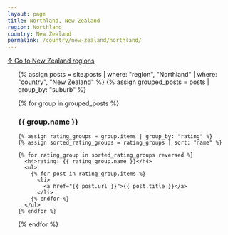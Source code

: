 ```yaml
---
layout: page
title: Northland, New Zealand
region: Northland
country: New Zealand
permalink: /country/new-zealand/northland/
---
```

[↑ Go to New Zealand regions](/country/new-zealand/)
<ul>
  {% assign posts = site.posts | where: "region", "Northland" | where: "country", "New Zealand" %}
  {% assign grouped_posts = posts | group_by: "suburb" %}

  {% for group in grouped_posts %}
    <h3>{{ group.name }}</h3>

    {% assign rating_groups = group.items | group_by: "rating" %}
    {% assign sorted_rating_groups = rating_groups | sort: "name" %}

    {% for rating_group in sorted_rating_groups reversed %}
      <h4>rating: {{ rating_group.name }}</h4>
      <ul>
        {% for post in rating_group.items %}
          <li>
            <a href="{{ post.url }}">{{ post.title }}</a>
          </li>
        {% endfor %}
      </ul>
    {% endfor %}
  {% endfor %}
</ul>
